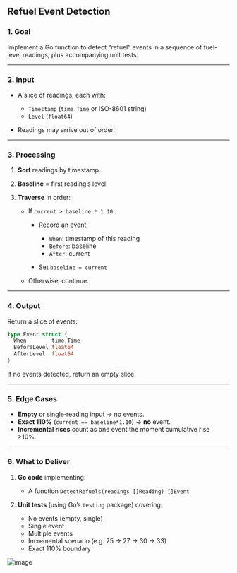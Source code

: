 ## Refuel Event Detection 

### 1. Goal

Implement a Go function to detect “refuel” events in a sequence of fuel‐level readings, plus accompanying unit tests.

---

### 2. Input

* A slice of readings, each with:

  * `Timestamp` (`time.Time` or ISO-8601 string)
  * `Level` (`float64`)
* Readings may arrive out of order.

---

### 3. Processing

1. **Sort** readings by timestamp.
2. **Baseline** = first reading’s level.
3. **Traverse** in order:

   * If `current > baseline * 1.10`:

     * Record an event:

       * `When`: timestamp of this reading
       * `Before`: baseline
       * `After`: current
     * Set `baseline = current`
   * Otherwise, continue.

---

### 4. Output

Return a slice of events:

```go
type Event struct {
  When        time.Time
  BeforeLevel float64
  AfterLevel  float64
}
```

If no events detected, return an empty slice.

---

### 5. Edge Cases

* **Empty** or single‐reading input → no events.
* **Exact 110%** (`current == baseline*1.10`) → **no** event.
* **Incremental rises** count as one event the moment cumulative rise >10%.

---

### 6. What to Deliver

1. **Go code** implementing:

   * A function `DetectRefuels(readings []Reading) []Event`
2. **Unit tests** (using Go’s `testing` package) covering:

   * No events (empty, single)
   * Single event
   * Multiple events
   * Incremental scenario (e.g. 25 → 27 → 30 → 33)
   * Exact 110% boundary

![image](https://github.com/user-attachments/assets/7c2c380f-f8e5-41b1-8154-6f1814a26f78)


